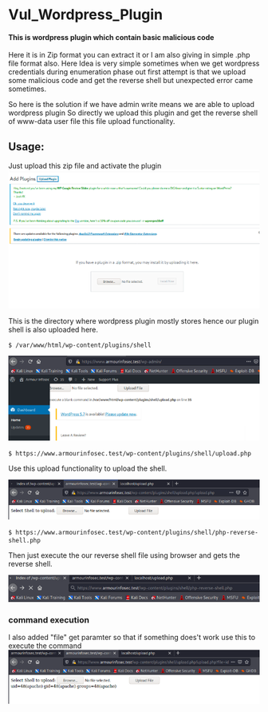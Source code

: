# Vul_Wordpress_Plugin

#### This is wordpress plugin which contain basic malicious code

Here it is in Zip format you can extract it or I am also giving in simple .php file format also. Here Idea is very simple sometimes when we get wordpress credentials during enumeration phase out first attempt is that we upload some malicious code and get the reverse shell but unexpected error came sometimes.

So here is the solution if we have admin write means we are able to upload wordpress plugin So directly we upload this plugin and get the reverse shell of www-data user file this file upload functionality.

## Usage:

Just upload this zip file and activate the plugin 
![Algorithm schema](./1.png)


This is the directory where wordpress plugin mostly stores hence our plugin shell is also uploaded here.
```
$ /var/www/html/wp-content/plugins/shell

```
![Algorithm schema](./2.png)
 
```
$ https://www.armourinfosec.test/wp-content/plugins/shell/upload.php
```
Use this upload functionality to upload the shell.


![Algorithm schema](./4.png)

```
$ https://www.armourinfosec.test/wp-content/plugins/shell/php-reverse-shell.php
``` 

Then just execute the our reverse shell file using browser and gets the reverse shell.


![Algorithm schema](./3.png)



### command execution

I also added "file" get paramter so that if something does't work use this to execute the command
![Algorithm schema](./5.png)
